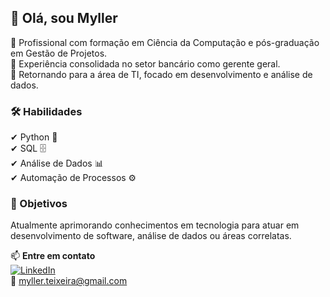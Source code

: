 ## 👋 Olá, sou Myller  
🔹 Profissional com formação em Ciência da Computação e pós-graduação em Gestão de Projetos.  
🔹 Experiência consolidada no setor bancário como gerente geral.  
🔹 Retornando para a área de TI, focado em desenvolvimento e análise de dados.  

### 🛠️ Habilidades  
✔ Python 🐍  
✔ SQL 🗄️  
✔ Análise de Dados 📊  
✔ Automação de Processos ⚙️  

### 🚀 Objetivos  
Atualmente aprimorando conhecimentos em tecnologia para atuar em desenvolvimento de software, análise de dados ou áreas correlatas.  


📫 **Entre em contato**  
[![LinkedIn](https://img.shields.io/badge/LinkedIn-Myller%20Teixeira-blue?style=flat&logo=linkedin)](https://www.linkedin.com/in/myllertg/)  
📧 [myller.teixeira@gmail.com](mailto:myller.teixeira@gmail.com)  
